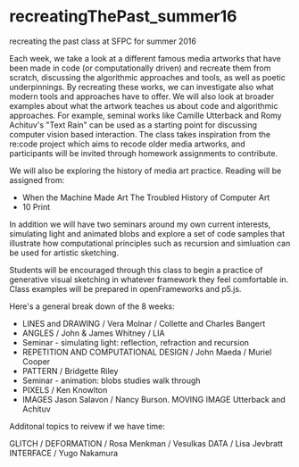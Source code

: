 # recreatingThePast_summer16
recreating the past class at SFPC for summer 2016

Each week, we take a look at a different famous media artworks that have been made in code (or computationally driven) and recreate them from scratch, discussing the algorithmic approaches and tools, as well as poetic underpinnings.  By recreating these works, we can investigate also what modern tools and approaches have to offer.  We will also look at broader examples about what the artwork teaches us about code and algorithmic approaches.  For example, seminal works like Camille Utterback and Romy Achituv's "Text Rain" can be used as a starting point for discussing computer vision based interaction.  The class takes inspiration from the re:code project which aims to recode older media artworks, and participants will be invited through homework assignments to contribute. 

We will also be exploring the history of media art practice.   Reading will be assigned from: 

- When the Machine Made Art The Troubled History of Computer Art
- 10 Print

In addition we will have two seminars around my own current interests, simulating light and animated blobs and explore a set of code samples that illustrate how computational principles such as recursion and simluation can be used for artistic sketching. 

Students will be encouraged through this class to begin a practice of generative visual sketching in whatever framework they feel comfortable in.  Class examples will be prepared in openFrameworks and p5.js.   

Here's a general break down of the 8 weeks: 

- LINES and DRAWING / Vera Molnar / Collette and Charles Bangert
- ANGLES / John & James Whitney / LIA
- Seminar - simulating light:  reflection, refraction and recursion
- REPETITION AND COMPUTATIONAL DESIGN / John Maeda / Muriel Cooper
- PATTERN / Bridgette Riley
- Seminar - animation:  blobs studies walk through
- PIXELS  / Ken Knowlton
- IMAGES Jason Salavon / Nancy Burson.  MOVING IMAGE Utterback and Achituv

Additonal topics to reivew if we have time: 

GLITCH / DEFORMATION / Rosa Menkman / Vesulkas
DATA / Lisa Jevbratt
INTERFACE / Yugo Nakamura
